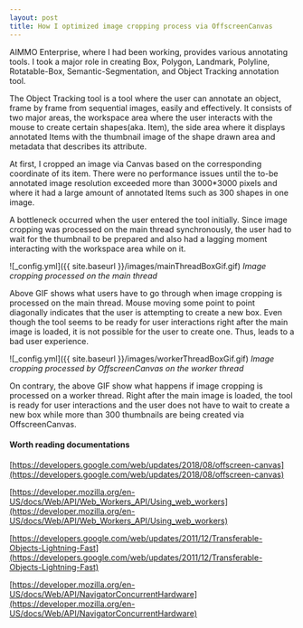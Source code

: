 ```yaml
---
layout: post
title: How I optimized image cropping process via OffscreenCanvas
---
```


AIMMO Enterprise, where I had been working, provides various annotating tools.
I took a major role in creating Box, Polygon, Landmark, Polyline, Rotatable-Box, Semantic-Segmentation, and Object Tracking annotation tool.

The Object Tracking tool is a tool where the user can annotate an object, frame by frame from sequential images, easily and effectively.
It consists of two major areas, the workspace area where the user interacts with the mouse to create certain shapes(aka. Item),
the side area where it displays annotated Items with the thumbnail image of the shape drawn area and metadata that describes its attribute.

At first, I cropped an image via Canvas based on the corresponding coordinate of its item.
There were no performance issues until the to-be annotated image resolution exceeded more than 3000*3000 pixels
and where it had a large amount of annotated Items such as 300 shapes in one image.

A bottleneck occurred when the user entered the tool initially.
Since image cropping was processed on the main thread synchronously,
the user had to wait for the thumbnail to be prepared and also had a lagging moment interacting with the workspace area while on it.

![_config.yml]({{ site.baseurl }}/images/mainThreadBoxGif.gif)
*Image cropping processed on the main thread*

Above GIF shows what users have to go through when image cropping is processed on the main thread.
Mouse moving some point to point diagonally indicates that the user is attempting to create a new box.
Even though the tool seems to be ready for user interactions right after the main image is loaded,
it is not possible for the user to create one.
Thus, leads to a bad user experience.

![_config.yml]({{ site.baseurl }}/images/workerThreadBoxGif.gif)
*Image cropping processed by OffscreenCanvas on the worker thread*

On contrary, the above GIF show what happens if image cropping is processed on a worker thread.
Right after the main image is loaded, the tool is ready for user interactions and the user does not have to wait to create a new box
while more than 300 thumbnails are being created via OffscreenCanvas.

#### Worth reading documentations
[https://developers.google.com/web/updates/2018/08/offscreen-canvas](https://developers.google.com/web/updates/2018/08/offscreen-canvas)

[https://developer.mozilla.org/en-US/docs/Web/API/Web_Workers_API/Using_web_workers](https://developer.mozilla.org/en-US/docs/Web/API/Web_Workers_API/Using_web_workers)

[https://developers.google.com/web/updates/2011/12/Transferable-Objects-Lightning-Fast](https://developers.google.com/web/updates/2011/12/Transferable-Objects-Lightning-Fast)

[https://developer.mozilla.org/en-US/docs/Web/API/NavigatorConcurrentHardware](https://developer.mozilla.org/en-US/docs/Web/API/NavigatorConcurrentHardware)
